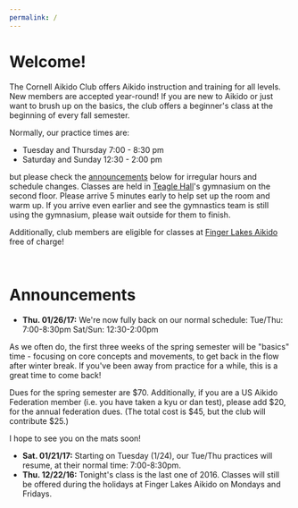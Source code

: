 ```yaml
---
permalink: /
---
```


# Welcome!
The Cornell Aikido Club offers Aikido instruction and training for all levels.
New members are accepted year-round! If you are new to Aikido or just want to
brush up on the basics, the club offers a beginner's class at the beginning of
every fall semester.

Normally, our practice times are:

- Tuesday and Thursday 7:00 - 8:30 pm
- Saturday and Sunday 12:30 - 2:00 pm

but please check the [announcements](#announcements) below for irregular hours and
schedule changes. Classes are held in [Teagle Hall](https://www.cornell.edu/about/maps/?loc=Teagle%20Hall)'s
gymnasium on the second floor. Please arrive 5 minutes early to help set up the
room and warm up. If you arrive even earlier and see the gymnastics team is
still using the gymnasium, please wait outside for them to finish.

Additionally, club members are eligible for classes at [Finger Lakes
Aikido](http://www.fingerlakesaikido.com/) free of charge!

<br>
<span id="announcements"/>

# Announcements

- **Thu. 01/26/17:** We're now fully back on our normal schedule:
  Tue/Thu: 7:00-8:30pm
  Sat/Sun: 12:30-2:00pm

As we often do, the first three weeks of the spring semester will be
"basics" time - focusing on core concepts and movements, to get back in the
flow after winter break. If you've been away from practice for a while,
this is a great time to come back!

Dues for the spring semester are $70. Additionally, if you are a US Aikido
Federation member (i.e. you have taken a kyu or dan test), please add $20,
for the annual federation dues. (The total cost is $45, but the club will
contribute $25.)

I hope to see you on the mats soon!

- **Sat. 01/21/17:** Starting on Tuesday (1/24), our Tue/Thu practices will resume, at their
normal time: 7:00-8:30pm.
- **Thu. 12/22/16:** Tonight's class is the last one of 2016. Classes will still
be offered during the holidays at Finger Lakes Aikido on Mondays and Fridays.
